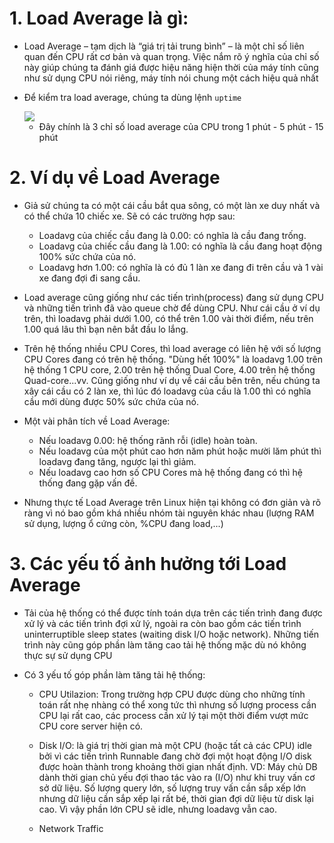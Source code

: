 # 1. Load Average là gì:
- Load Average – tạm dịch là “giá trị tải trung bình” – là một chỉ số liên quan đến CPU rất cơ bản và quan trọng. Việc nắm rõ ý nghĩa của chỉ số này giúp chúng ta đánh giá được hiệu năng hiện thời của máy tính cũng như sử dụng CPU nói riêng, máy tính nói chung một cách hiệu quả nhất

- Để kiểm tra load average, chúng ta dùng lệnh `uptime`

  <img src="https://i.imgur.com/YohCSO5.png">
  
  - Đây chính là 3 chỉ số load average của CPU trong 1 phút - 5 phút - 15 phút
  
# 2. Ví dụ về Load Average 
- Giả sử chúng ta có một cái cầu bắt qua sông, có một làn xe duy nhất và có thể chứa 10 chiếc xe. Sẽ có các trường hợp sau:
    - Loadavg của chiếc cầu đang là 0.00: có nghĩa là cầu đang trống.
    - Loadavg của chiếc cầu đang là 1.00: có nghĩa là cầu đang hoạt động 100% sức chứa của nó.
    - Loadavg hơn 1.00: có nghĩa là có đủ 1 làn xe đang đi trên cầu và 1 vài xe đang đợi đi sang cầu.
- Load average cũng giống như các tiến trình(process) đang sử dụng CPU và những tiến trình đã vào queue chờ để dùng CPU. Như cái cầu ở ví dụ trên, thì loadavg phải dưới 1.00, có thể trên 1.00 vài thời điểm, nếu trên 1.00 quá lâu thì bạn nên bắt đầu lo lắng.

- Trên hệ thống nhiều CPU Cores, thì load average có liên hệ với số lượng CPU Cores đang có trên hệ thống. "Dùng hết 100%" là loadavg 1.00 trên hệ thống 1 CPU core, 2.00 trên hệ thống Dual Core, 4.00 trên hệ thống Quad-core...vv. Cũng giống như ví dụ về cái cầu bên trên, nếu chúng ta xây cái cầu có 2 làn xe, thì lúc đó loadavg của cầu là 1.00 thì có nghĩa cầu mới dùng được 50% sức chứa của nó.

- Một vài phân tích về Load Average:
  - Nếu loadavg 0.00: hệ thống rãnh rỗi (idle) hoàn toàn.
  - Nếu loadavg của một phút cao hơn năm phút hoặc mười lăm phút thì loadavg đang tăng, ngược lại thì giảm.
  - Nếu loadavg cao hơn số CPU Cores mà hệ thống đang có thì hệ thống đang gặp vấn đề.
- Nhưng thực tế Load Average trên Linux hiện tại không có đơn giản và rõ ràng vì nó bao gồm khá nhiều nhóm tài nguyên khác nhau (lượng RAM sử dụng, lượng ổ cứng còn, %CPU đang load,...)

# 3. Các yếu tố ảnh hưởng tới Load Average
- Tải của hệ thống có thể được tính toán dựa trên các tiến trình đang được xử lý và các tiến trình đợi xử lý, ngoài ra còn bao gồm các tiến trình uninterruptible sleep states (waiting disk I/O hoặc network). Những tiến trình này cũng góp phần làm tăng cao tải hệ thống mặc dù nó không thực sự sử dụng CPU
- Có 3 yếu tố góp phần làm tăng tải hệ thống:

  - CPU Utilazion: Trong trường hợp CPU được dùng cho những tính toán rất nhẹ nhàng có thể xong tức thì nhưng số lượng process cần CPU lại rất cao, các process cần xử lý tại một thời điểm vượt mức CPU core server hiện có.
  
  - Disk I/O: là giá trị thời gian mà một CPU (hoặc tất cả các CPU) idle bởi vì các tiến trình Runnable đang chờ đợi một hoạt động I/O disk được hoàn thành trong khoảng thời gian nhất định. VD: Máy chủ DB dành thời gian chủ yếu đợi thao tác vào ra (I/O) như khi truy vấn cơ sở dữ liệu. Số lượng query lớn, số lượng truy vấn cần sắp xếp lớn nhưng dữ liệu cần sắp xếp lại rất bé, thời gian đợi dữ liệu từ disk lại cao. Vì vậy phần lớn CPU sẽ idle, nhưng loadavg vẫn cao.
  
  - Network Traffic
  




